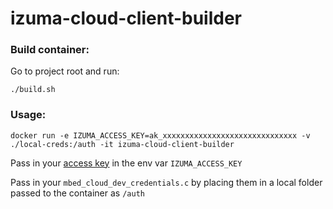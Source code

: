 # izuma-cloud-client-builder

### Build container:

Go to project root and run:

```
./build.sh
```

### Usage:

```
docker run -e IZUMA_ACCESS_KEY=ak_xxxxxxxxxxxxxxxxxxxxxxxxxxxxxx -v ./local-creds:/auth -it izuma-cloud-client-builder
```

Pass in your [access key](https://developer.izumanetworks.com/docs/device-management/current/user-account/application-access-keys.html) in the env var `IZUMA_ACCESS_KEY`

Pass in your `mbed_cloud_dev_credentials.c` by placing them in a local folder passed to the container as `/auth`

